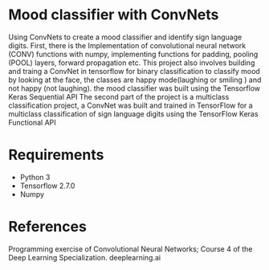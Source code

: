# Mood classifier with ConvNets
Using ConvNets to create a mood classifier and identify sign language digits.
First, there is the Implementation of convolutional neural network (CONV) functions with numpy, implementing functions for padding,  pooling (POOL) layers, forward propagation etc. 
This project also involves building and traing a ConvNet in tensorflow for binary classification to classify mood by looking at the face, the classes are happy mode(laughing or smiling ) and not happy (not laughing). the mood classifier was built using the Tensorflow Keras Sequential API
The second part of the project is a multiclass classification project, a ConvNet was built and trained in TensorFlow for a multiclass classification of sign language digits using the TensorFlow Keras Functional API

# Requirements
* Python 3
* Tensorflow 2.7.0
* Numpy














# References
Programming exercise of Convolutional Neural Networks; Course 4 of the Deep Learning Specialization. deeplearning.ai
